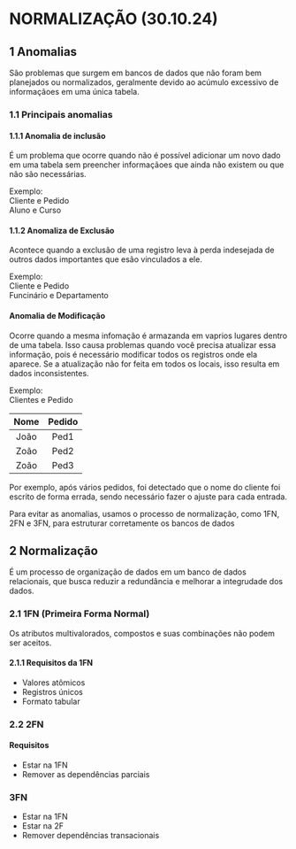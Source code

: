 # NORMALIZAÇÃO (30.10.24)

## 1 Anomalias

São problemas que surgem em bancos de dados que não foram bem planejados ou normalizados, geralmente devido ao acúmulo excessivo de informaçãoes em uma única tabela.

### 1.1 Principais anomalias

#### 1.1.1 Anomalia de inclusão

É um problema que ocorre quando não é possível adicionar um novo dado em uma tabela sem preencher informaçãoes que ainda não existem ou que não são necessárias.

Exemplo:<br>
Cliente e Pedido<br>
Aluno e Curso

#### 1.1.2 Anomaliza de Exclusão

Acontece quando a exclusão de uma registro leva à perda indesejada de outros dados importantes que esão vinculados a ele.

Exemplo:<br>
Cliente e Pedido<br>
Funcinário e Departamento

#### Anomalia de Modificação

Ocorre quando a mesma infomação é armazanda em vaprios lugares dentro de uma tabela. Isso causa problemas quando você precisa atualizar essa informação, pois é necessário modificar todos os registros onde ela aparece. Se a atualização não for feita em todos os locais, isso resulta em dados inconsistentes.

Exemplo:<br>
Clientes e Pedido

| Nome | Pedido |
| :-: | :-: |
| João | Ped1 |
| Zoão | Ped2 |
| Zoão | Ped3 |

Por exemplo, após vários pedidos, foi detectado que o nome do cliente foi escrito de forma errada, sendo necessário fazer o ajuste para cada entrada.

Para evitar as anomalias, usamos o processo de normalização, como 1FN, 2FN e 3FN, para estruturar corretamente os bancos de dados

## 2 Normalização

É um processo de organização de dados em um banco de dados relacionais, que busca reduzir a redundância e melhorar a integrudade dos dados.

### 2.1 1FN (Primeira Forma Normal)

Os atributos multivalorados, compostos e suas combinações não podem ser aceitos.

#### 2.1.1 Requisitos da 1FN
- Valores atômicos
- Registros únicos
- Formato tabular

### 2.2 2FN

#### Requisitos
- Estar na 1FN
- Remover as dependências parciais

### 3FN 

- Estar na 1FN
- Estar na 2F
- Remover dependências transacionais